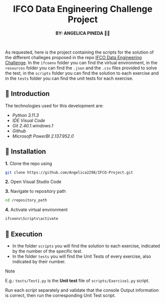 <h1 align="center">
  <b>
    IFCO Data Engineering Challenge Project
  </b>
</h1>

<p align="center">
  <b>
    BY: ANGELICA PINEDA 👩‍💻
  </b>
</p>
<br />


As requested, here is the project containing the scripts for the solution of the different challeges proposed in the repo [IFCO Data Engineering Challenge](https://github.com/Digital-IFCO/data-engineering-test/tree/main). In the `ifcoenv` folder you can find the virtual environment, in the `resources` folder you can find the `.json` and the `.csv` files provided to solve the test, in the `scripts` folder you can find the solution to each exercise and in the `tests` folder you can find the unit tests for each exercise.

## 🚀 Introduction

The technologies used for this development are:

- _Python 3.11.3_
- _IDE Visual Code_
- _Git 2.40.1.windows.1_
- _Github_
- _Microsoft PowerBI 2.137.952.0_

## 📝 Installation

 __1.__ Clone the repo using

```bash
git clone https://github.com/Angelica2298/IFCO-Project.git
```

 __2.__ Open Visual Studio Code

 __3.__ Navigate to repository path

```bash
cd /repository_path
```

 __4.__ Activate virtual environment

```bash
ifcoenv\Scripts\activate
```



## 🏃 Execution

- In the folder `scripts` you will find the solution to each exercise, indicated by the number of the specific test.
- In the folder `tests` you will find the Unit Tests of every exercise, also indicated by their number.

> [!NOTE]  
> E.g.: `tests/Test1.py` is the **Unit test** file of `scripts/Exercise1.py` script.

Run each script separately and validate that the console Output information is correct, then run the corresponding Unit Test script.
